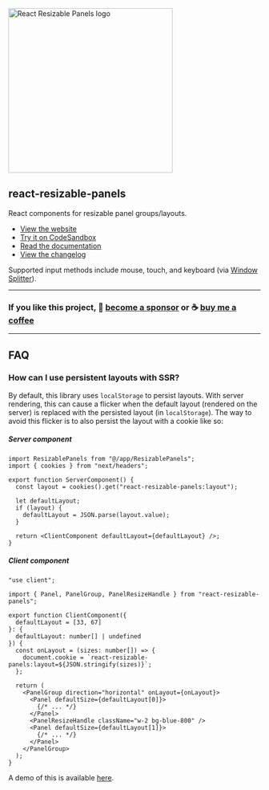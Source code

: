 <img width="328" alt="React Resizable Panels logo" src="https://user-images.githubusercontent.com/29597/210075327-faeb4ca8-31df-4dc8-a649-01d0ee3cd315.png" />

## react-resizable-panels
React components for resizable panel groups/layouts.

* [View the website](https://react-resizable-panels.vercel.app/)
* [Try it on CodeSandbox](https://codesandbox.io/s/react-resizable-panels-zf7hwd)
* [Read the documentation](https://github.com/bvaughn/react-resizable-panels/tree/main/packages/react-resizable-panels)
* [View the changelog](https://github.com/bvaughn/react-resizable-panels/blob/main/packages/react-resizable-panels/CHANGELOG.md)

Supported input methods include mouse, touch, and keyboard (via [Window Splitter](https://www.w3.org/WAI/ARIA/apg/patterns/windowsplitter/)).

---

### If you like this project, 🎉 [become a sponsor](https://github.com/sponsors/bvaughn/) or ☕ [buy me a coffee](http://givebrian.coffee/)

---

## FAQ

### How can I use persistent layouts with SSR?

By default, this library uses `localStorage` to persist layouts. With server rendering, this can cause a flicker when the default layout (rendered on the server) is replaced with the persisted layout (in `localStorage`). The way to avoid this flicker is to also persist the layout with a cookie like so:

##### Server component
```tsx
import ResizablePanels from "@/app/ResizablePanels";
import { cookies } from "next/headers";

export function ServerComponent() {
  const layout = cookies().get("react-resizable-panels:layout");

  let defaultLayout;
  if (layout) {
    defaultLayout = JSON.parse(layout.value);
  }

  return <ClientComponent defaultLayout={defaultLayout} />;
}
```

##### Client component
```tsx
"use client";

import { Panel, PanelGroup, PanelResizeHandle } from "react-resizable-panels";

export function ClientComponent({
  defaultLayout = [33, 67]
}: {
  defaultLayout: number[] | undefined
}) {
  const onLayout = (sizes: number[]) => {
    document.cookie = `react-resizable-panels:layout=${JSON.stringify(sizes)}`;
  };

  return (
    <PanelGroup direction="horizontal" onLayout={onLayout}>
      <Panel defaultSize={defaultLayout[0]}>
        {/* ... */}
      </Panel>
      <PanelResizeHandle className="w-2 bg-blue-800" />
      <Panel defaultSize={defaultLayout[1]}>
        {/* ... */}
      </Panel>
    </PanelGroup>
  );
}
```

A demo of this is available [here](https://github.com/bvaughn/react-resizable-panels-demo-ssr).